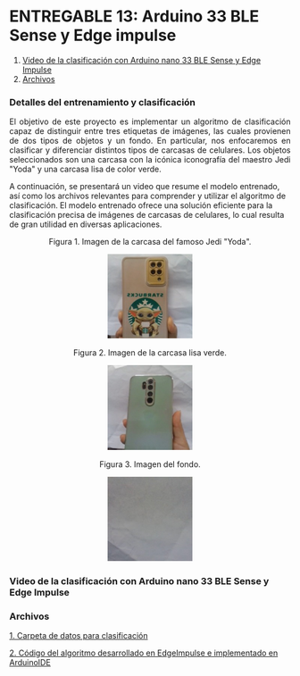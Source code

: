# **ENTREGABLE 13: Arduino 33 BLE Sense y Edge impulse**

1. [Video de la clasificación con Arduino nano 33 BLE Sense y Edge Impulse](#id1)
2. [Archivos](#id2)

### **Detalles del entrenamiento y clasificación**<a name="id0"></a>
<p align="justify"> El objetivo de este proyecto es implementar un algoritmo de clasificación capaz de distinguir entre tres etiquetas de imágenes, las cuales provienen de dos tipos de objetos y un fondo. En particular, nos enfocaremos en clasificar y diferenciar distintos tipos de carcasas de celulares. Los objetos seleccionados son una carcasa con la icónica iconografía del maestro Jedi "Yoda" y una carcasa lisa de color verde.

A continuación, se presentará un video que resume el modelo entrenado, así como los archivos relevantes para comprender y utilizar el algoritmo de clasificación. El modelo entrenado ofrece una solución eficiente para la clasificación precisa de imágenes de carcasas de celulares, lo cual resulta de gran utilidad en diversas aplicaciones.<p> 

<p align="center">Figura 1. Imagen de la carcasa del famoso Jedi "Yoda".</p>
<p align="center"><img src="/ISB/Laboratorios/Documentos/E13_Data/Case yoda-samples/0.jpg" width="30%"></p>
<p align="center">Figura 2. Imagen de la carcasa lisa verde.</p>
<p align="center"><img src="/ISB/Laboratorios/Documentos/E13_Data/Case verde-samples/0.jpg" width="30%"></p>
<p align="center">Figura 3. Imagen del fondo.</p>
<p align="center"><img src="/ISB/Laboratorios/Documentos/E13_Data/Control-samples/0.jpg" width="30%"></p>

### **Video de la clasificación con Arduino nano 33 BLE Sense y Edge Impulse**<a name="id1"></a>


### **Archivos**<a name="id2"></a>
[1. Carpeta de datos para clasificación](https://github.com/Grupo2-IntroduccionSenalesMedicas/S_biomedica/tree/main/ISB/Laboratorios/Documentos/E13_Data)</p>
[2. Código del algoritmo desarrollado en EdgeImpulse e implementado en ArduinoIDE](https://github.com/Grupo2-IntroduccionSenalesMedicas/S_biomedica/tree/main/ISB/Laboratorios/Programaci%C3%B3n/EdgeImpulse)</p>
